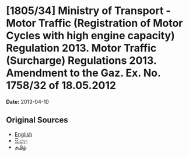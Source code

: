 # [1805/34] Ministry of Transport - Motor Traffic (Registration of Motor Cycles with high engine capacity) Regulation 2013. Motor Traffic (Surcharge) Regulations 2013. Amendment to the Gaz. Ex. No. 1758/32 of 18.05.2012

**Date:** 2013-04-10

## Original Sources

- [English](https://documents.gov.lk/view/extra-gazettes/2013/4/1805-34_E.pdf)
- [සිංහල](https://documents.gov.lk/view/extra-gazettes/2013/4/1805-34_S.pdf)
- [தமிழ்](https://documents.gov.lk/view/extra-gazettes/2013/4/1805-34_T.pdf)
